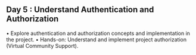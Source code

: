 ## Day 5 : Understand Authentication and Authorization
• Explore authentication and authorization concepts and implementation in the project.
• Hands-on: Understand and implement project authorization (Virtual Community Support).
